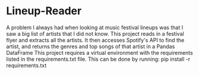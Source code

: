# Lineup-Reader
A problem I always had when looking at music festival lineups was that I saw a big list of artists that I did not know.
This project reads in a festival flyer and extracts all the artists.
It then accesses Spotify's API to find the artist, and returns the genres and top songs of that artist in a Pandas DataFrame
This project requires a virtual environment with the requirements listed in the requirements.txt file.
This can be done by running: pip install -r requirements.txt
